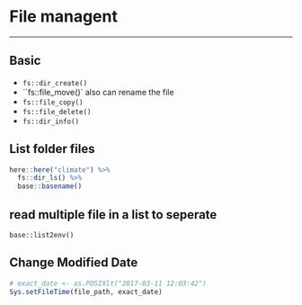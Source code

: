 # File managent

---

## Basic 

- `fs::dir_create()`
- ``fs::file_move()` also can rename the file
- `fs::file_copy()`
- `fs::file_delete()`
- `fs::dir_info()`

## List folder files

```R
here::here("climate") %>%
  fs::dir_ls() %>%
  base::basename()
```

## read multiple file in a list to seperate

 `base::list2env()` 

## Change Modified Date

```R
# exact_date <- as.POSIXlt("2017-03-11 12:03:42")
Sys.setFileTime(file_path, exact_date)
```

